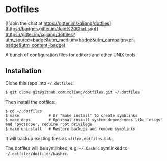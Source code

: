 Dotfiles
========

[![Join the chat at https://gitter.im/xqliang/dotfiles](https://badges.gitter.im/Join%20Chat.svg)](https://gitter.im/xqliang/dotfiles?utm_source=badge&utm_medium=badge&utm_campaign=pr-badge&utm_content=badge)

A bunch of configuration files for editors and other UNIX tools.

Installation
------------

Clone this repo into `~/.dotfiles`:

    $ git clone git@github.com:xqliang/dotfiles.git ~/.dotfiles

Then install the dotfiles:

    $ cd ~/.dotfiles
    $ make             # Or "make install" to create symblinks
    $ make deps        # Optional install system dependences like 'ctags' and 'pycscope', require root privilege
    $ make uninstall   # Restore backups and remove symblinks

It will backup existing files as `<file>.dotfiles.bak`.

The dotfiles will be symlinked, e.g. `~/.bashrc` symlinked to `~/.dotfiles/dotfiles/bashrc`.
